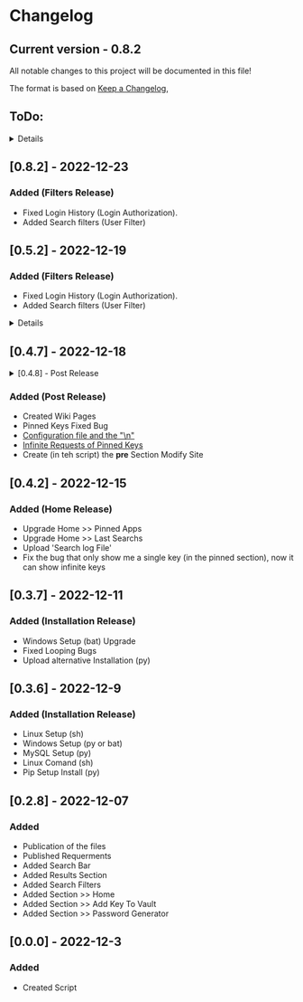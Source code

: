 # Changelog
## Current version - 0.8.2
All notable changes to this project will be documented in this file!

The format is based on [Keep a Changelog](https://keepachangelog.com/en/1.0.0/),

## ToDo:

<details>
 
## [1.0.0] - ?
<details>
 
### Will be Added (Finish Release ?)
 - Executable File (.exe)
 - Encription of the data
</details>

</details> 


## [0.8.2] - 2022-12-23
 
### Added (Filters Release)
 - Fixed Login History (Login Authorization).
 - Added Search filters (User Filter)
 
## [0.5.2] - 2022-12-19
 
### Added (Filters Release)
 - Fixed Login History (Login Authorization).
 - Added Search filters (User Filter)

<details>
Fixed Login History (Login Authorization). <br>
[ ] Before: <br>
2022-12-18 12:15:25.660903, example, <class 'main.log'> <br>
[ ] After: <br>
2022-12-18 12:37:27.714245, example, True <br>
2022-12-18 12:37:27.714245, example, False <br>
<br>
Addd Search filters (User Filter) <br>
New Feature!: Search filters. Now look up your password by username, instead of by site. <br>
</details> 

## [0.4.7] - 2022-12-18

<details>
 
 <summary>[0.4.8] - Post Release</summary>
 
### [0.4.8] - 2022-12-18
### Added (Post Release of V0.4.7) 
 - Fixed the bug that only show a content of the total. It is fixed as follows >> https://github.com/14wual/VKManager/wiki/Pinned-Keys#label-above-label
 - Changing the writing mode in the search history
</details>
 
### Added (Post Release)
 - Created Wiki Pages
 - Pinned Keys Fixed Bug
 - <a href='https://github.com/14wual/VKManager/wiki/Pinned-Keys#configuration-file-and-the-n'>Configuration file and the "\n"</a>
 - <a href='https://github.com/14wual/VKManager/wiki/Pinned-Keys#infinite-requests'>Infinite Requests of Pinned Keys</a>
 - Create (in teh script) the **pre** Section Modify Site

## [0.4.2] - 2022-12-15
 
### Added (Home Release)
 - Upgrade Home >> Pinned Apps
 - Upgrade Home >> Last Searchs
 - Upload 'Search log File'
 - Fix the bug that only show me a single key (in the pinned section), now it can show infinite keys

## [0.3.7] - 2022-12-11
 
### Added (Installation Release)
 - Windows Setup (bat) Upgrade
 - Fixed Looping Bugs
 - Upload alternative Installation (py)

## [0.3.6] - 2022-12-9
 
### Added (Installation Release)
 - Linux Setup (sh)
 - Windows Setup (py or bat)
 - MySQL Setup (py)
 - Linux Comand (sh)
 - Pip Setup Install (py)

## [0.2.8] - 2022-12-07
### Added
 - Publication of the files
 - Published Requerments
 - Added Search Bar
 - Added Results Section
 - Added Search Filters
 - Added Section >> Home
 - Added Section >> Add Key To Vault
 - Added Section >> Password Generator

## [0.0.0] - 2022-12-3
### Added
- Created Script
